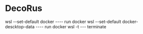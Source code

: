 # DecoRus
wsl --set-default docker ---- run docker
wsl --set-default docker-descktop-data ---- run docker
wsl -t --- terminate
